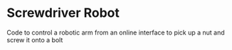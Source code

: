 # Screwdriver Robot
Code to control a robotic arm from an online interface to pick up a nut and screw it onto a bolt


